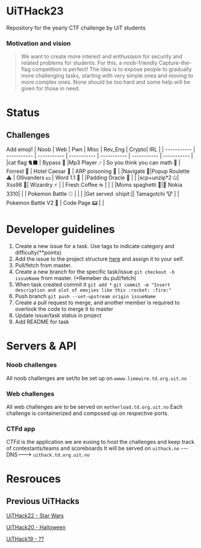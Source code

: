 # UiTHack23

Repository for the yearly CTF challenge by UiT students

### Motivation and vision

> We want to create more interest and enthusiasm for security and related problems for students. For this, a noob-friendly Capture-the-flag competition is perfect! The idea is to expose people to gradually more challenging tasks, starting with very simple ones and moving to more complex ones. None should be too hard and some help will be given for those in need.

# Status

## Challenges

Add emoji!
| Noob | Web | Pwn | Misc | Rev_Eng | Crypto| IRL |
| ----------- | ----------- | ----------- | ----------- | ----------- | ----------- | ----------- |
|cat flag 🐈‍⬛ | Bypass :passport_control: |Mp3 Player :notes: | So you think you can math :triangular_ruler: | Forrest :deciduous_tree: | Hotel Caesar :hotel: | ARP poisoning :test_tube: |
|Navigate 🧭|Popup Roulette :warning: | Ollivanders :dollar: | Word 1.1 💾 | |Padding Oracle :crystal_ball: | |
|scp+unzip\*2 🤐| Xss98 :flags:| Wizardry :zap: | | Fresh Coffee :coffee: | | |
|Moms spaghetti 🍝|:iphone: Nokia 3310| | | Pokemon Battle :baseball: | | |
|Get served :shipit:|| Tamagotchi :cow: | | Pokemon Battle V2 :8ball: | Code Page 📟 | |

# Developer guidelines

1. Create a new issue for a task. Use tags to indicate category and difficulty(\*\*points)
2. Add the issue to the project structure [here](https://github.com/users/Sagensagen/projects/1/views/2) and assign it to your self.
3. Pull/fetch from master.
4. Create a new branch for the specific task/issue `git checkout -b issueName` from master. (\*Remeber du pull/fetch)
5. When task created commit it `git add *` `git commit -m "Insert description and alot of emojies like this :rocket: :fire:"`
6. Push branch `git push --set-upstream origin issueName`
7. Create a pull request to merge, and another member is required to overlook the code to merge it to master
8. Update issue/task status in project
9. Add README for task

# Servers & API

### Noob challenges

All noob challenges are set/to be set up on `wwww.limewire.td.org.uit.no`

### Web challenges

All web challenges are to be served on `motherload.td.org.uit.no`
Each challenge is containerized and composed up on respective ports.

### CTFd app

CTFd is the application we are eusing to host the challenges and keep track of contestants/teams and scoreboards
It will be served on `uithack.no` ---DNS---> `uithack.td.org.uit.no`

# Resrouces

## Previous UiTHacks

[UiTHack22 - Star Wars](https://github.com/td-org-uit-no/UiTHack22)

[UiTHack20 - Halloween](https://github.com/td-org-uit-no/UiTHack20)

[UiTHack19 - ??](https://github.com/td-org-uit-no/UiTHack19)

